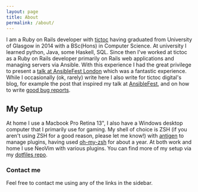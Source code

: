 ```yaml
---
layout: page
title: About
permalink: /about/
---
```


I am a Ruby on Rails developer with [tictoc](http://tictocfamily.com) having
graduated from University of Glasgow in 2014 with a BSc(Hons) in Computer
Science.  At university I learned python, Java, some Haskell, SQL.  Since then
I've worked at tictoc as a Ruby on Rails developer primarily on Rails web
applications and managing servers via Ansible. With this experience I had the
great privilege to present a [talk at AnsibleFest
London](https://www.youtube.com/watch?v=8DFo2zienXc) which was a fantastic
experience. While I occasionally (ok, rarely) write here I also write for
tictoc digital's blog, for example the post that inspired my talk at
[AnsibleFest](https://www.tictocdigital.co.uk/latest/29-ansible-the-answer-to-managing-multiple-servers),
and on how to write [good bug
reports](https://www.tictocdigital.co.uk/latest/40-how-to-write-a-bug-report-that-saves-you-time-and-money).

## My Setup

At home I use a Macbook Pro Retina 13", I also have a Windows desktop computer
that I primarily use for gaming.  My shell of choice is ZSH (if you aren't using
ZSH for a good reason, please let me know!) with
[antigen](https://github.com/zsh-users/antigen) to manage plugins, having used
[oh-my-zsh](https://github.com/robbyrussell/oh-my-zsh/) for about a year.  At
both work and home I use NeoVim with various plugins.  You can find more of my
setup via my [dotfiles repo](https://github.com/RossBarnie/dotfiles).

### Contact me

Feel free to contact me using any of the links in the sidebar.
